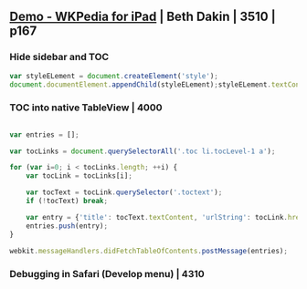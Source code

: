 
## [Demo - WKPedia for iPad](4-demo-wkpedia-ipad.md) | Beth Dakin | 3510 | p167

### Hide sidebar and TOC

```js
var styleELement = document.createElement('style');
document.documentElement.appendChild(styleELement);styleELement.textContent = '.toc { display : none !important;} #mw-panel {display: none !important!} #content {margin : 0px 10px 0px 10px !important;};';
```



### TOC into native TableView | 4000


```js 

var entries = [];

var tocLinks = document.querySelectorAll('.toc li.tocLevel-1 a');

for (var i=0; i < tocLinks.length; ++i) {
    var tocLink = tocLinks[i];

    var tocText = tocLink.querySelector('.toctext');
    if (!tocText) break;

    var entry = {'title': tocText.textContent, 'urlString': tocLink.href};
    entries.push(entry);
}

webkit.messageHandlers.didFetchTableOfContents.postMessage(entries);
```

### Debugging in Safari (Develop menu) | 4310


